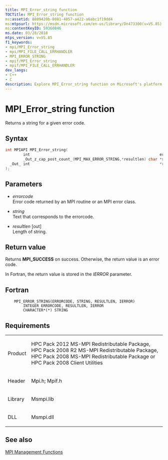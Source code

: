 ```yaml
---
title: MPI_Error_string function
TOCTitle: MPI_Error_string function
ms:assetid: 8809420b-8081-4057-a422-a6abc1f19dd4
ms:mtpsurl: https://msdn.microsoft.com/en-us/library/Dn473300(v=VS.85)
ms:contentKeyID: 59360846
ms.date: 03/28/2018
mtps_version: v=VS.85
f1_keywords:
- mpi/MPI_Error_string
- mpi/MPI_FILE_CALL_ERRHANDLER
- MPI_ERROR_STRING
- mpif/MPI_Error_string
- mpif/MPI_FILE_CALL_ERRHANDLER
dev_langs:
- C++
- C
description: Explore MPI_Error_string function on Microsoft's platform. Learn about its syntax, parameters, return values, and related MPI management functions.
---
```


# MPI\_Error\_string function

Returns a string for a given error code.

## Syntax

``` c++
int MPIAPI MPI_Error_string(
        int                                                          errorcode,
        _Out_z_cap_post_count_(MPI_MAX_ERROR_STRING,*resultlen) char *string,
  _Out_ int                                                          *resultlen
);
```

## Parameters

  - *errorcode*  
    Error code returned by an MPI routine or an MPI error class.

  - *string*  
    Text that corresponds to the errorcode.

  - *resultlen* \[out\]  
    Length of string.

## Return value

Returns **MPI\_SUCCESS** on success. Otherwise, the return value is an error code.

In Fortran, the return value is stored in the *IERROR* parameter.

## Fortran

``` FORTRAN
    MPI_ERROR_STRING(ERRORCODE, STRING, RESULTLEN, IERROR)
        INTEGER ERRORCODE, RESULTLEN, IERROR
        CHARACTER*(*) STRING
```

## Requirements

<table>
<colgroup>
<col/>
<col/>
</colgroup>
<tbody>
<tr class="odd">
<td><p>Product</p></td>
<td><p>HPC Pack 2012 MS-MPI Redistributable Package, HPC Pack 2008 R2 MS-MPI Redistributable Package, HPC Pack 2008 MS-MPI Redistributable Package or HPC Pack 2008 Client Utilities</p></td>
</tr>
<tr class="even">
<td><p>Header</p></td>
<td>Mpi.h;
Mpif.h</td>
</tr>
<tr class="odd">
<td><p>Library</p></td>
<td>Msmpi.lib</td>
</tr>
<tr class="even">
<td><p>DLL</p></td>
<td>Msmpi.dll</td>
</tr>
</tbody>
</table>


## See also

[MPI Management Functions](mpi-management-functions.md)

